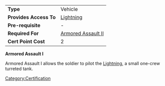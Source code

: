 |                        |                                                      |
| ---------------------- | ---------------------------------------------------- |
| **Type**               | Vehicle                                              |
| **Provides Access To** | [Lightning](/Lightning "wikilink")                   |
| **Pre-requisite**      | \-                                                   |
| **Required For**       | [Armored Assault II](/Armored_Assault_II "wikilink") |
| **Cert Point Cost**    | 2                                                    |

**Armored Assault I**

Armored Assault I allows the soldier to pilot the
[Lightning](/Lightning "wikilink"), a small one-crew turreted tank.

[Category:Certification](/Category:Certification "wikilink")
